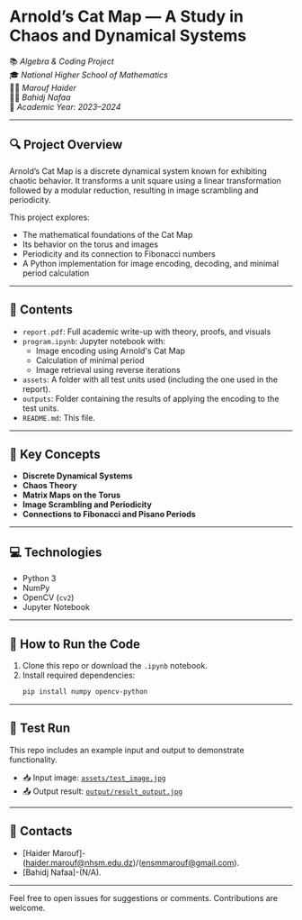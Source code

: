 # Arnold’s Cat Map — A Study in Chaos and Dynamical Systems

📚 *Algebra & Coding Project*  
🎓 *National Higher School of Mathematics*  
👨‍🎓 *Marouf Haider*  
👨‍🎓 *Bahidj Nafaa*  
📅 *Academic Year: 2023–2024*

---

## 🔍 Project Overview

Arnold’s Cat Map is a discrete dynamical system known for exhibiting chaotic behavior. It transforms a unit square using a linear transformation followed by a modular reduction, resulting in image scrambling and periodicity.

This project explores:
- The mathematical foundations of the Cat Map
- Its behavior on the torus and images
- Periodicity and its connection to Fibonacci numbers
- A Python implementation for image encoding, decoding, and minimal period calculation

---

## 📄 Contents

- `report.pdf`: Full academic write-up with theory, proofs, and visuals
- `program.ipynb`: Jupyter notebook with:
  - Image encoding using Arnold's Cat Map
  - Calculation of minimal period
  - Image retrieval using reverse iterations
- `assets`: A folder with all test units used (including the one used in the report).
- `outputs`: Folder containing the results of applying the encoding to the test units.
- `README.md`: This file.

---

## 🧠 Key Concepts

- **Discrete Dynamical Systems**
- **Chaos Theory**
- **Matrix Maps on the Torus**
- **Image Scrambling and Periodicity**
- **Connections to Fibonacci and Pisano Periods**

---

## 💻 Technologies

- Python 3
- NumPy
- OpenCV (`cv2`)
- Jupyter Notebook

---

## 🧪 How to Run the Code

1. Clone this repo or download the `.ipynb` notebook.
2. Install required dependencies:
   ```bash
   pip install numpy opencv-python
   ```
---
## 🔬 Test Run

This repo includes an example input and output to demonstrate functionality.

- 📥 Input image: [`assets/test_image.jpg`](assets/test_image.jpg)
- 📤 Output result: [`output/result_output.jpg`](outputs/result_output.jpg)
---
## 📧 Contacts 
- [Haider Marouf]-(haider.marouf@nhsm.edu.dz)/(ensmmarouf@gmail.com).
- [Bahidj Nafaa]-(N/A).

---
Feel free to open issues for suggestions or comments. Contributions are welcome.